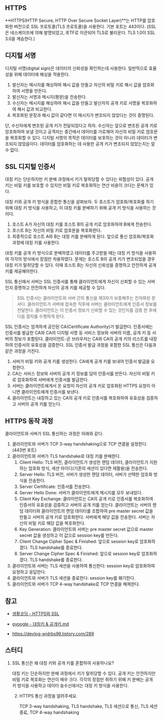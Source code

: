 ## HTTPS

**HTTPS(HTTP Secure, HTTP Over Secure Socket Layer)**는 HTTP를 암호화한 버전으로 SSL 프로토콜(TLS 프로토콜)을 사용한다. 기본 포트는 443이다. (SSL은 네스케이프에 의해 발명되었고, IETF로 이관되어 TLS로 불리운다. TLS 1.0이 SSL 3.0을 계승한다.)



## 디지털 서명

디지털 서명(digital sign)은 데이터의 신뢰성을 확인하는데 사용한다. 일반적으로 효율성을 위해 데이터에 해싱을 적용한다.

1. 발신자는 메시지를 해싱하여 해시 값을 만들고 자신의 비밀 키로 해시 값을 암호화하여 서명을 만든다.
2. 발신자는 서명과 메시지(평문)을 전송한다.
3. 수신자는 메시지를 해싱하여 해시 값을 만들고 발신자의 공개 키로 서명을 복호화하여 해시 값과 비교한다.
4. 복호화된 문장과 해시 값이 같다면 이 메시지가 변조되지 않았다는 것이 증명된다.

단, 수신자에게 변조된 공개 키가 전달되었다고 하자. 수신자는 앞으로 변조된 공개 키로 암호화하여 보낼 것이고 공격자는 중간에서 데이터를 가로채어 자신의 비밀 키로 암호문을 복호화할 수 있다. 디지털 서명의 목적은 데이터를 보호하는 것이 아니라 데이터가 변조되지 않았음이다. 데이터를 암호화하는 데 사용한 공개 키가 변조되지 않았는지는 알 수 없다.



## SSL 디지털 인증서

대칭 키는 단순하지만 키 분배 과정에서 키가 탈취당할 수 있다는 위험성이 있다. 공개 키는 비밀 키를 보호할 수 있지만 비밀 키로 복호화하는 연산 비용이 크다는 문제가 있다.

대칭 키와 공개 키 방식을 혼합한 통신을 살펴보자. 두 호스트가 암호화/복호화를 하기 위해 대칭 키 방식을 사용하고, 이 대칭 키를 분배하기 위해 공개 키 방식을 사용하는 것이다.

1. 호스트 A가 자신의 대칭 키를 호스트 B의 공개 키로 암호화하여 B에게 전송한다.
2. 호스트 B는 자신의 비밀 키로 암호문을 복호화한다.
3. 최종적으로 호스트 A와 B는 대칭 키를 분배하게 된다. 앞으로 통신 암호화/복호화 과정에 대칭 키를 사용한다.

대칭 키를 공개 키 방식으로 분배하였고 데이터를 주고받을 때는 대칭 키 방식을 사용하여 각각의 방식에서 장점만 차용하였다. 문제는 호스트 B의 공개 키가 변조되었을 경우 대칭 키가 탈취당할 수 있다. 이때 호스트 B는 자신의 신뢰성을 증명하고 안전하게 공개 키를 제공해야한다.

SSL 통신에서 서버는 SSL 인증서를 통해 클라이언트에게 자신이 신뢰할 수 있는 서버인지 증명하고 안전하게 자신의 공개 키를 제공할 수 있다.

>  SSL 인증서는 클라이언트와 서버 간의 통신을 제3자가 보증해주는 전자화된 문서다. 클라이언트가 서버에 접속한 직후에 서버는 클라이언트에게 인증서 정보를 전달한다. 클라이언트는 이 인증서 정보가 신뢰할 수 있는 것인지를 검증 한 후에 다음 절차를 수행하게 된다.

SSL 인증서는 엄격하게 공인된 CA(Certificate Authority)가 발급한다. 인증서에는 인증서를 발급한 CA와 CA의 디지털 서명 등 서비스 정보와 서버의 이름, 공개 키 등 서버의 정보가 포함된다. 클라이언트-곧 브라우저는 CA와 CA의 공개 키의 리스트를 내장하여 인증서의 유효성을 검증한다. SSL 인증서 발급 과정을 포함한 SSL 통신은 다음과 같은 과정을 거친다.

1. 서버가 비밀 키와 공개 키를 생성한다. CA에게 공개 키를 보내어 인증서 발급을 요청한다.
2. CA는 서비스 정보와 서버의 공개 키 정보를 담아 인증서를 만든다. 자신의 비밀 키로 암호화하여 서버에게 인증서를 발급한다.
3. 서버는 클라이언트에게서 온 요청이 자신의 공개 키로 암호화된 HTTPS 요청이 아니면 클라이언트에게 인증서를 보낸다.
4. 클라이언트는 내장하고 있는 CA의 공개 키로 인증서를 복호화하여 유효성을 검증하고 서버의 공개 키를 얻는다.



## HTTPS 동작 과정

클라이언트와 서버가 SSL 통신하는 과정은 아래와 같다.

1. 클라이언트와 서버가 TCP 3-way handshaking으로 TCP 연결을 설정한다. (443번 포트)
2. 클라이언트와 서버가 TLS handshake로 대칭 키를 분배한다.
   1. Client Hello: TLS 버전, 클라이언트가 생성한 랜덤 데이터, 클라이언트가 지원하는 암호화 방식, 세션 아이디(기존의 세션이 있다면 재활용)을 전송한다.
   2. Server Hello: TLS 버전, 서버가 생성한 랜덤 데이터, 서버가 선택한 암호화 방식을 전송한다.
   3. Server Certificate: 인증서를 전송한다.
   4. Server Hello Done: 서버가 클라이언트에게 메시지를 모두 보내었다.
   5. Client Key Exchange: 클라이언트는 CA의 공개 키로 인증서를 복호화하여 인증서의 유효성을 검증하고 서버의 공개 키를 얻는다. 클라이언트는 서버의 랜덤 데이터와 클라이언트의 랜덤 데이터를 조합하여 pre master secret 값을 만들고 서버의 공개 키로 암호화한다. 서버에게 해당 값을 전송한다. 서버는 자신의 비밀 키로 해당 값을 복호화한다.
   6. Key Generation: 클라이언트와 서버는 pre master secret 값으로 master secret 값을 생성하고 이 값으로 session key를 만든다.
   7. Client Change Cipher Spec & Finished: 앞으로 session key로 암호화하겠다. TLS handshake를 종료한다.
   8. Server Change Cipher Spec & Finished: 앞으로 session key로 암호화하겠다. TLS handshake를 종료한다.
3. 클라이언트와 서버는 TLS 세션을 사용하여 통신한다: session key로 암호화하여 요청하고 응답한다.
4. 클라이언트와 서버가 TLS 세션을 종료한다: session key를 폐기한다.
5. 클라이언트와 서버가 TCP 4-way handshake로 TCP 연결을 해제한다.



## 참고

- [생활코딩 - HTTPS와 SSL](https://opentutorials.org/course/228/4894)
- [gyoogle - 대칭키 & 공개키.md](https://github.com/gyoogle/tech-interview-for-developer/blob/master/Computer%20Science/Network/%EB%8C%80%EC%B9%AD%ED%82%A4%20%26%20%EA%B3%B5%EA%B0%9C%ED%82%A4.md)

- https://devlog-wjdrbs96.tistory.com/289



## 스터디

1. SSL 통신은 왜 대칭 키와 공개 키를 혼합하여 사용하나요?

   대칭 키는 단순하지만 분배 과정에서 키가 탈취당할 수 있다. 공개 키는 안전하지만 비밀 키로 복호화는 연산이 매우 크다. 각각의 장점만 취하기 위해 키 분배는 공개 키 방식을 사용하고 데이터 송수신에서는 대칭 키 방식을 사용한다.

   2. HTTPS 통신 과정을 알려주세요.

      TCP 3-way handshaking, TLS handshake, TLS 세션으로 통신, TLS 세션 종료, TCP 4-way handshaking

